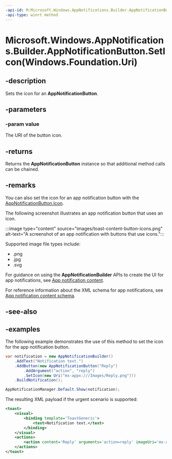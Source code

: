 ```yaml
---
-api-id: M:Microsoft.Windows.AppNotifications.Builder.AppNotificationButton.SetIcon(Windows.Foundation.Uri)
-api-type: winrt method
---
```


# Microsoft.Windows.AppNotifications.Builder.AppNotificationButton.SetIcon(Windows.Foundation.Uri)

<!--
public Microsoft.Windows.AppNotifications.Builder.AppNotificationButton SetIcon (System.Uri value);
-->


## -description

Sets the icon for an **AppNotificationButton**.

## -parameters

### -param value

The URI of the button icon.

## -returns

Returns the **AppNotificationButton** instance so that additional method calls can be chained.

## -remarks

You can also set the icon for an app notification button with the [AppNotificationButton.Icon](xref:Microsoft.Windows.AppNotifications.Builder.AppNotificationButton.Icon).

The following screenshot illustrates an app notification button that uses an icon.

:::image type="content" source="images/toast-content-button-icons.png" alt-text="A screenshot of an app notification with buttons that use icons.":::

Supported image file types include:

- .png
- .jpg
- .svg

For guidance on using the **AppNotificationBuilder** APIs to create the UI for app notifications, see [App notification content](/windows/apps/design/shell/tiles-and-notifications/adaptive-interactive-toasts).

For reference information about the XML schema for app notifications, see [App notification content schema](/windows/apps/design/shell/tiles-and-notifications/toast-schema).

## -see-also

## -examples

The following example demonstrates the use of this method to set the icon for the app notification button.

```csharp
var notification = new AppNotificationBuilder()
    .AddText("Notification text.")
    .AddButton(new AppNotificationButton("Reply")
        .AddArgument("action", "reply")
        .SetIcon(new Uri("ms-appx:///Images/Reply.png")))
    .BuildNotification();

AppNotificationManager.Default.Show(notification);
```

The resulting XML payload if the urgent scenario is supported:

```xml
<toast>
    <visual>
        <binding template='ToastGeneric'>
            <text>Notification text.</text>
        </binding>
    </visual>
    <actions>
        <action content='Reply' arguments='action=reply' imageUri='ms-appx:///Images/Reply.png'/>
    </actions>
</toast>
```


